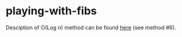 # playing-with-fibs

Desciption of O(Log n) method can be found [here](http://www.geeksforgeeks.org/program-for-nth-fibonacci-number/) (see method #6).
